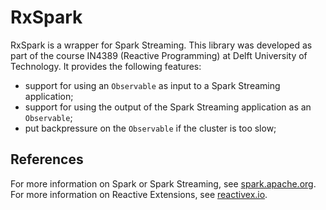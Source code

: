 # RxSpark

RxSpark is a wrapper for Spark Streaming. This library was developed as part of the course IN4389 (Reactive Programming)
at Delft University of Technology. It provides the following features:

- support for using an `Observable` as input to a Spark Streaming application;
- support for using the output of the Spark Streaming application as an `Observable`;
- put backpressure on the `Observable` if the cluster is too slow;

## References

For more information on Spark or Spark Streaming, see [spark.apache.org](http://spark.apache.org). For more information
on Reactive Extensions, see [reactivex.io](http://reactivex.io).
